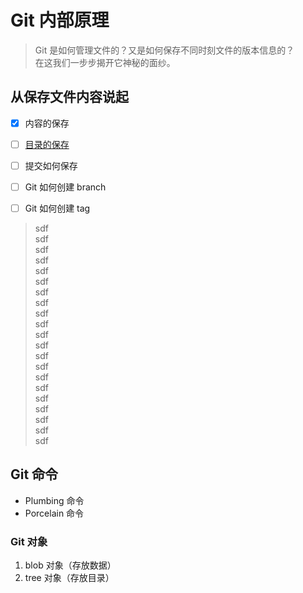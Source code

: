 # Git 内部原理
>Git 是如何管理文件的？又是如何保存不同时刻文件的版本信息的？   
>在这我们一步步揭开它神秘的面纱。

## 从保存文件内容说起
- [x] 内容的保存
- [ ] [目录的保存](#Git-对象)
- [ ] 提交如何保存
- [ ] Git 如何创建 branch
- [ ] Git 如何创建 tag


>sdf  
>sdf  
>sdf  
>sdf  
>sdf  
>sdf  
>sdf  
>sdf  
>sdf  
>sdf  
>sdf  
>sdf  
>sdf  
>sdf  
>sdf  
>sdf  
>sdf  
>sdf  
>sdf  
>sdf  
>sdf  





## Git 命令
* Plumbing 命令
* Porcelain 命令

### Git 对象
1. blob 对象（存放数据）
1. tree 对象（存放目录）
